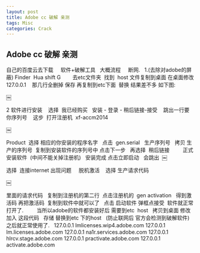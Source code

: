 ```yaml
---
layout: post
title: Adobe cc 破解 亲测  
tags: Misc
categories: Crack
---
```



## Adobe cc 破解 亲测
自己的百度云去下载     软件+破解工具
 
大概流程
 
 
断网.   
1.(去除对adobe的屏蔽)
Finder  Hua shift G        去etc文件夹  
找到  host 文件复制到桌面 在桌面修改
127.0.0.1    那几行全删掉 保存 再复制到etc下面  替换 
结果差不多 如下图:

￼

2
软件进行安装 
 
 选择  我已经购买
 
安装 - 登录 - 稍后链接-接受    跳出一行要你序列号  
 
这步  打开注册机  xf-accm2014 

￼

Product  选择 相应的你安装的程序名字
 
点击  gen.serial   生产序列号
 
拷贝 生产的序列号  复制到安装软件的序列号中 点击下一步 
 
再选择  稍后链接         正式安装软件  (中间不能关掉注册机)
 
安装完成 点击立即启动 
 
会跳出  
￼

选择  连接internet 出现问题     脱机激活    选择 生产请求代码


￼


里面的请求代码   复制到注册机的第二行  
点击注册机的  gen activation   得到激活码
再把激活码  复制到软件中就可以了
 
点击 启动软件
弹框点接受  软件就正常打开了.
 
 
 
 
当所以adobe的软件都安装好后
需要到etc  host   拷贝到桌面 修改 加入
这段代码   存储 替换到etc 下的host   (防止联网后 官方会检测到破解软件)
之后就正常使用了.
 
127.0.0.1 lmlicenses.wip4.adobe.com
127.0.0.1 lm.licenses.adobe.com
127.0.0.1 na1r.services.adobe.com
127.0.0.1 hlrcv.stage.adobe.com
127.0.0.1 practivate.adobe.com
127.0.0.1 activate.adobe.com






















